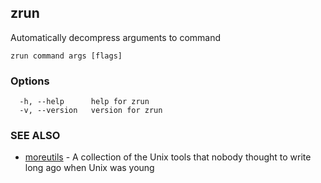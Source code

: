 ## zrun

Automatically decompress arguments to command

```
zrun command args [flags]
```

### Options

```
  -h, --help      help for zrun
  -v, --version   version for zrun
```

### SEE ALSO

* [moreutils](moreutils.md)	 - A collection of the Unix tools that nobody thought to write long ago when Unix was young

